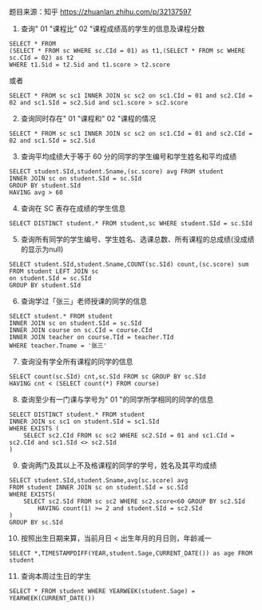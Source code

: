 题目来源：知乎 https://zhuanlan.zhihu.com/p/32137597
1. 查询" 01 "课程比" 02 "课程成绩高的学生的信息及课程分数
```aidl
SELECT * FROM
(SELECT * FROM sc WHERE sc.CId = 01) as t1,(SELECT * FROM sc WHERE sc.CId = 02) as t2
WHERE t1.Sid = t2.Sid and t1.score > t2.score
```
或者
```aidl
SELECT * FROM sc sc1 INNER JOIN sc sc2 on sc1.CId = 01 and sc2.CId = 02 and sc1.SId = sc2.Sid and sc1.score > sc2.score
```
2. 查询同时存在" 01 "课程和" 02 "课程的情况
```aidl
SELECT * FROM sc sc1 INNER JOIN sc sc2 on sc1.CId = 01 and sc2.CId = 02 and sc1.SId = sc2.Sid
```
3. 查询平均成绩大于等于 60 分的同学的学生编号和学生姓名和平均成绩
```aidl
SELECT student.SId,student.Sname,(sc.score) avg FROM student
INNER JOIN sc on student.SId = sc.SId
GROUP BY student.SId
HAVING avg > 60
```

4. 查询在 SC 表存在成绩的学生信息
```aidl
SELECT DISTINCT student.* FROM student,sc WHERE student.SId = sc.SId
```

5. 查询所有同学的学生编号、学生姓名、选课总数、所有课程的总成绩(没成绩的显示为null)
```aidl
SELECT student.SId,student.Sname,COUNT(sc.SId) count,(sc.score) sum
FROM student LEFT JOIN sc 
on student.SId = sc.SId
GROUP BY student.SId
```

6. 查询学过「张三」老师授课的同学的信息
```aidl
SELECT student.* FROM student
INNER JOIN sc on student.SId = sc.SId
INNER JOIN course on sc.CId = course.CId
INNER JOIN teacher on course.TId = teacher.TId
WHERE teacher.Tname = '张三'
```

7. 查询没有学全所有课程的同学的信息
```aidl
SELECT count(sc.SId) cnt,sc.SId FROM sc GROUP BY sc.SId
HAVING cnt < (SELECT count(*) FROM course)
```

8. 查询至少有一门课与学号为" 01 "的同学所学相同的同学的信息
```mysql
SELECT DISTINCT student.* FROM student 
INNER JOIN sc sc1 on student.SId = sc1.SId
WHERE EXISTS (
	SELECT sc2.CId FROM sc sc2 WHERE sc2.SId = 01 and sc1.CId = sc2.CId and sc1.SId <> sc2.SId
)
```

9. 查询两门及其以上不及格课程的同学的学号，姓名及其平均成绩
```mysql
SELECT student.SId,student.Sname,avg(sc.score) avg
FROM student INNER JOIN sc on student.SId = sc.SId
WHERE EXISTS(
	SELECT sc2.SId FROM sc sc2 WHERE sc2.score<60 GROUP BY sc2.SId
		HAVING count(1) >= 2 and student.SId = sc2.SId
)
GROUP BY sc.SId
```

10. 按照出生日期来算，当前月日 < 出生年月的月日则，年龄减一
```mysql
SELECT *,TIMESTAMPDIFF(YEAR,student.Sage,CURRENT_DATE()) as age FROM student
```

11. 查询本周过生日的学生
```mysql
SELECT * FROM student WHERE YEARWEEK(student.Sage) = YEARWEEK(CURRENT_DATE())
```



